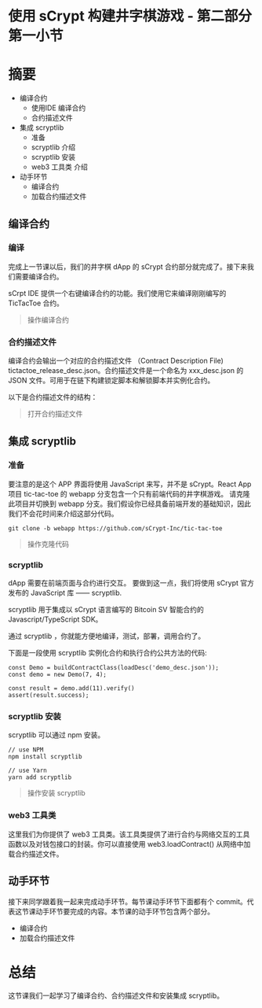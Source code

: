 
# 使用 sCrypt 构建井字棋游戏 - 第二部分 第一小节

# 摘要

* 编译合约
    * 使用IDE 编译合约
    * 合约描述文件
* 集成 scryptlib
    * 准备
    * scryptlib 介绍
    * scryptlib 安装
    * web3 工具类 介绍
* 动手环节
    * 编译合约
    * 加载合约描述文件

## 编译合约

### 编译

完成上一节课以后，我们的井字棋 dApp 的 sCrypt 合约部分就完成了。接下来我们需要编译合约。

sCrpt IDE 提供一个右键编译合约的功能。我们使用它来编译刚刚编写的 TicTacToe 合约。

> 操作编译合约

### 合约描述文件

编译合约会输出一个对应的合约描述文件 （Contract Description File) tictactoe_release_desc.json。合约描述文件是一个命名为 xxx_desc.json 的 JSON 文件。可用于在链下构建锁定脚本和解锁脚本并实例化合约。

以下是合约描述文件的结构：

> 打开合约描述文件

## 集成 scryptlib

### 准备

要注意的是这个 APP 界面将使用 JavaScript 来写，并不是 sCrypt。React App 项目 tic-tac-toe 的 webapp 分支包含一个只有前端代码的井字棋游戏。 请克隆此项目并切换到 webapp 分支。我们假设你已经具备前端开发的基础知识，因此我们不会花时间来介绍这部分代码。

```
git clone -b webapp https://github.com/sCrypt-Inc/tic-tac-toe
```

> 操作克隆代码

### scryptlib

dApp 需要在前端页面与合约进行交互。 要做到这一点，我们将使用 sCrypt 官方发布的 JavaScript 库 —— scryptlib.

scryptlib 用于集成以 sCrypt 语言编写的 Bitcoin SV 智能合约的 Javascript/TypeScript SDK。

通过 scryptlib ，你就能方便地编译，测试，部署，调用合约了。

下面是一段使用 scryptlib 实例化合约和执行合约公共方法的代码:

```
const Demo = buildContractClass(loadDesc('demo_desc.json'));
const demo = new Demo(7, 4);

const result = demo.add(11).verify()
assert(result.success);
```

### scryptlib 安装

scryptlib 可以通过 npm 安装。

```
// use NPM
npm install scryptlib

// use Yarn
yarn add scryptlib
```

> 操作安装 scryptlib

### web3 工具类

这里我们为你提供了 web3 工具类。该工具类提供了进行合约与网络交互的工具函数以及对钱包接口的封装。你可以直接使用 web3.loadContract() 从网络中加载合约描述文件。

## 动手环节

接下来同学跟着我一起来完成动手环节。每节课动手环节下面都有个 commit。代表这节课动手环节要完成的内容。本节课的动手环节包含两个部分。

* 编译合约
* 加载合约描述文件

# 总结

这节课我们一起学习了编译合约、合约描述文件和安装集成 scryptlib。

